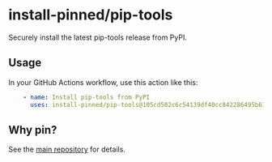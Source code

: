 
# install-pinned/pip-tools

Securely install the latest pip-tools release from PyPI.

## Usage

In your GitHub Actions workflow, use this action like this:

```yaml
    - name: Install pip-tools from PyPI
      uses: install-pinned/pip-tools@105cd502c6c54139df40cc842286495b61582419
```

## Why pin?

See the [main repository](https://github.com/install-pinned/overview) for details.
